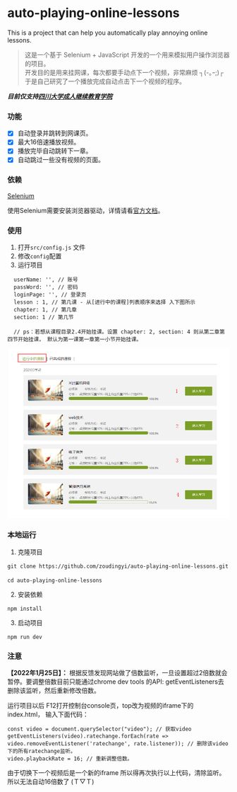 # auto-playing-online-lessons

This is a project that can help you automatically play annoying online lessons.

> 这是一个基于 Selenium + JavaScript 开发的一个用来模拟用户操作浏览器的项目。<br>
开发目的是用来挂网课，每次都要手动点下一个视频，非常麻烦 ┐(-｡ｰ;)┌ <br> 于是自己研究了一个播放完成自动点击下一个视频的程序。

***目前仅支持[四川大学成人继续教育学院](http://cce.scu.edu.cn/)***

### 功能

- [x] 自动登录并跳转到网课页。
- [x] 最大16倍速播放视频。
- [x] 播放完毕自动跳转下一章。
- [x] 自动跳过一些没有视频的页面。

### 依赖

[Selenium](https://www.selenium.dev/zh-cn/documentation/)<br>

使用Selenium需要安装浏览器驱动，详情请看[官方文档](https://www.selenium.dev/zh-cn/documentation/getting_started/installing_browser_drivers/)。

### 使用

1. 打开`src/config.js` 文件
2. 修改`config`配置
3. 运行项目

```shell
  userName: '', // 账号
  passWord: '', // 密码
  loginPage: '', // 登录页
  lesson : 1, // 第几课 - 从[进行中的课程]列表顺序来选择 入下图所示
  chapter: 1, // 第几章
  section: 1 // 第几节
  
  // ps：若想从课程目录2.4开始挂课。设置 chapter: 2, section: 4 则从第二章第四节开始挂课， 默认为第一课第一章第一小节开始挂课。
```

![课程列表顺序](./src/img/50726580-858D-424e-9CDB-225102F01288.png)

### 本地运行

1. 克隆项目

```shell
git clone https://github.com/zoudingyi/auto-playing-online-lessons.git

cd auto-playing-online-lessons
```

2. 安装依赖

```shell
npm install
```

3. 启动项目

```shell
npm run dev
```

### 注意
**【2022年1月25日】：** 根据反馈发现网站做了倍数监听，一旦设置超过2倍数就会暂停。要调整倍数目前只能通过chrome dev tools 的API: getEventListeners去删除该监听，然后重新修改倍数。

运行项目以后 F12打开控制台console页，top改为视频的iframe下的index.html， 输入下面代码：

```
const video = document.querySelector("video"); // 获取video
getEventListeners(video).ratechange.forEach(rate => video.removeEventListener('ratechange', rate.listener)); // 删除该video下的所有ratechange监听。
video.playbackRate = 16; // 重新调整倍数。
```

由于切换下一个视频后是一个新的iframe 所以得再次执行以上代码，清除监听。所以无法自动16倍数了 (Ｔ▽Ｔ)